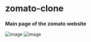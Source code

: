 # zomato-clone

### Main page of the zomato website
![image](https://github.com/guptaharshjp/zomato-clone/assets/133534189/e1e7706a-5f46-45db-873b-4be244d22f64)
![image](https://github.com/guptaharshjp/zomato-clone/assets/133534189/5a7e4a24-482d-4d77-b5ed-f080ab7a6e08)
